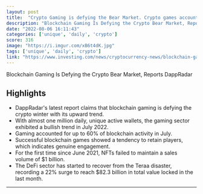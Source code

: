 ```yaml
---
layout: post
title:  "Crypto Gaming is defying the Bear Market. Crypto games accounted for 60% of activity on blockchains in July with nearly $1b in transactions"
description: "Blockchain Gaming Is Defying the Crypto Bear Market, Reports DappRadar"
date: "2022-08-06 16:11:43"
categories: ['unique', 'daily', 'crypto']
score: 316
image: "https://i.imgur.com/xB6t4dK.jpg"
tags: ['unique', 'daily', 'crypto']
link: "https://www.investing.com/news/cryptocurrency-news/blockchain-gaming-is-defying-the-crypto-bear-market-reports-dappradar-2865780"
---
```


Blockchain Gaming Is Defying the Crypto Bear Market, Reports DappRadar

## Highlights

- DappRadar's latest report claims that blockchain gaming is defying the crypto winter with its upward trend.
- With almost one million daily, unique active wallets, the gaming sector exhibited a bullish trend in July 2022.
- Gaming accounted for up to 60% of blockchain activity in July.
- Successful blockchain games showed a tendency to retain players, which indicates genuine engagement.
- For the first time since June 2021, NFTs failed to maintain a sales volume of $1 billion.
- The DeFi sector has started to recover from the Teraa disaster, recording a 22% surge to reach $82.3 billion in total value locked in the last month.

---
